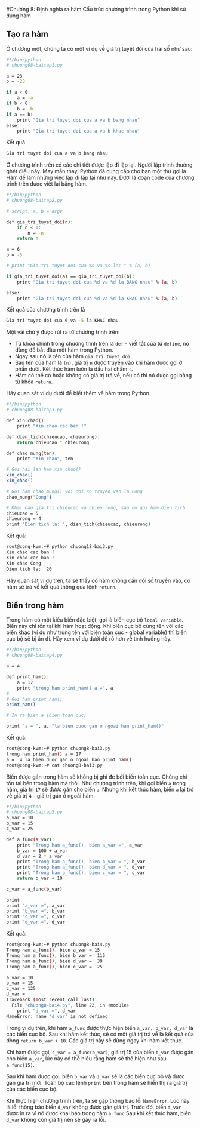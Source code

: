 ﻿#Chương 8: Định nghĩa ra hàm
Cấu trúc chương trình trong Python khi sử dụng hàm

## Tạo ra hàm

Ở chương một, chúng ta có một ví dụ về giá trị tuyệt đối của hai số như sau:

```sh
#!/bin/python
# chuong08-baitap1.py

a = 23
b = -23

if a < 0:
    a = -a
if b < 0:
    b = -b
if a == b:
    print "Gia tri tuyet doi cua a va b bang nhau"
else:
    print "Gia tri tuyet doi cua a va b khac nhau"

```

Kết quả
```sh
Gia tri tuyet doi cua a va b bang nhau
```

Ở chương trình trên có các chi tiết được lặp đi lặp lại. Người lập trình thường ghét điều này. May mắn thay, Python đã cung cấp cho bạn một thứ gọi là Hàm để làm những việc lặp đi lặp lại như này. Dưới là đoạn code của chương trình trên được viết lại bằng hàm. 

```sh
#!/bin/python
# chuong08-baitap2.py

# script, a, b = argv

def gia_tri_tuyet_doi(n):
    if n < 0:
        n = -n
    return n

a = 6
b = -5

# print "Gia tri tuyet doi cua %s va %s la: " % (a, b)

if gia_tri_tuyet_doi(a) == gia_tri_tuyet_doi(b):
    print "Gia tri tuyet doi cua %d va %d la BANG nhau" % (a, b)

else:
    print "Gia tri tuyet doi cua %d va %d la KHAC nhau" % (a, b)
```

Kết quả của chương trình trên là 
```sh
Gia tri tuyet doi cua 6 va -5 la KHAC nhau
```

Một vài chú ý được rút ra từ chương trình trên: 
* Từ khóa chính trong chương trình trên là `def` - viết tắt của từ `define`, nó dùng để bắt đầu một hàm trong Python.
* Ngay sau nó là tên của hàm `gia_tri_tuyet_doi`. 
* Sau tên của hàm là `(n)`, giá trị `n` được truyền vào khi hàm được gọi ở phần dưới. Kết thúc hàm luôn là dấu hai chấm `:`. 
* Hàm có thể có hoặc không có giá trị trả về, nếu có thì nó được gọi bằng từ khóa `return`. 

Hãy quan sát ví dụ dưới để biết thêm về hàm trong Python.

```sh
#!/bin/python
# chuong08-baitap3.py

def xin_chao():
    print "Xin chao cac ban !"

def dien_tich(chieucao, chieurong):
    return chieucao * chieurong

def chao_mung(ten):
    print "Xin chao", ten

# Goi hai lan ham xin_chao()
xin_chao()
xin_chao()

# Goi ham chao_mung() voi doi so truyen vao la Cong
chao_mung("Cong")

# Khai bao gia tri chieucao va chieu rong, sau do goi ham dien tich
chieucao = 5
chieurong = 4
print "Dien tich la: ", dien_tich(chieucao, chieurong)
```

Kết quả:

```sh
root@cong-kvm:~# python chuong18-bai3.py
Xin chao cac ban !
Xin chao cac ban !
Xin chao Cong
Dien tich la:  20
```

Hãy quan sát ví dụ trên, ta sẽ thấy có hàm không cần đối số truyền vào, có hàm sẽ trả về kết quả thông qua lệnh `return`.


## Biến trong hàm

Trong hàm có một kiểu biến đặc biệt, gọi là biến cục bộ `local variable`. Biến này chỉ tồn tại khi hàm hoạt động. Khi biến cục bộ cùng tên với các biến khác (ví dụ như trùng tên với biện toàn cục - global variable) thì biến cục bộ sẽ bị ẩn đi. Hãy xem ví dụ dưới để rõ hơn về tình huống này.

```sh
#!/bin/python
# chuong08-baitap4.py

a = 4

def print_ham():
    a = 17
    print "trong ham print_ham() a =", a
#
# Goi ham print_ham()
print_ham()

# In ra bien a (bien toan cuc)

print "a = ", a, "la bien duoc gan o ngoai han print_ham()"

```

Kết quả:

```sh
root@cong-kvm:~# python chuong8-bai3.py
trong ham print_ham() a = 17
a =  4 la bien duoc gan o ngoai han print_ham()
root@cong-kvm:~# cat chuong8-bai3.py
```

Biến được gán trong hàm sẽ không bị ghi đè bởi biến toàn cục. Chúng chỉ tồn tại bên trong hàm mà thôi. Như chương trình trên, khi gọi biến `a` trong hàm, giá trị `17` sẽ được gán cho biến `a`. Nhưng khi kết thúc hàm, biến `a` lại trở về giá trị `4` - giá trị gán ở ngoài hàm.

```sh
#!/bin/python
# chuong08-baitap5.py
a_var = 10
b_var = 15
c_var = 25

def a_func(a_var):
    print "Trong ham a_func(), bien a_var =", a_var
    b_var = 100 + a_var
    d_var = 2 * a_var
    print "Trong ham a_func(), bien b_var = ", b_var
    print "Trong ham a_func(), bien d_var = ", d_var
    print "Trong ham a_func(), bien c_var = ", c_var
    return b_var + 10

c_var = a_func(b_var)

print
print "a_var =", a_var
print "b_var =", b_var
print "c_var =", c_var
print "d_var =", d_var
```

Kết quả:
```sh
root@cong-kvm:~# python chuong8-bai4.py
Trong ham a_func(), bien a_var = 15
Trong ham a_func(), bien b_var =  115
Trong ham a_func(), bien d_var =  30
Trong ham a_func(), bien c_var =  25

a_var = 10
b_var = 15
c_var = 125
d_var =
Traceback (most recent call last):
  File "chuong8-bai4.py", line 22, in <module>
    print "d_var =", d_var
NameError: name 'd_var' is not defined
```

Trong ví dụ trên, khi hàm `a_func` được thực hiện biến `a_var, b_var, d_var` là các biến cục bộ. Sau khi hàm kết thúc, sẽ có một giá trị trả về là kết quả của dòng `return b_var + 10`. Các giá trị này sẽ dừng ngay khi hàm kết thúc.

Khi hàm được gọi, `c_var = a_func(b_var)`, giá trị 15 của biến `b_var` được gán cho biến `a_var`, lúc này có thể hiểu rằng hàm sẽ thể hiện như sau `a_func(15)`.

Sau khi hàm được gọi, biến `b_var` và `d_var` sẽ là các biến cục bộ và được gán giá trị mới. Toàn bộ các lệnh `print` bên trong hàm sẽ hiển thị ra giá trị của các biến cục bộ. 

Khi thực hiện chương trình trên, ta sẽ gặp thông báo lỗi `NameError`. Lúc này là lỗi thông báo biến `d_var` không được gán giá trị. Trước đó, biến `d_var` được in ra vì nó được khai báo trong hàm `a_func`.Sau khi kết thúc hàm, biến `d_var` không còn giá trị nên sẽ gây ra lỗi.



















